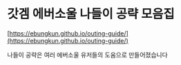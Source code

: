 # **갓겜 에버소울 나들이 공략 모음집**

[https://ebungkun.github.io/outing-guide/](https://ebungkun.github.io/outing-guide/)

나들이 공략은 여러 에버소울 유저들의 도움으로 만들어졌습니다
